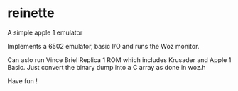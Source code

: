 # reinette
A simple apple 1 emulator

Implements a 6502 emulator, basic I/O and runs the Woz monitor.

Can aslo run Vince Briel Replica 1 ROM which includes Krusader and Apple 1 Basic. 
Just convert the binary dump into a C array as done in woz.h

Have fun !
